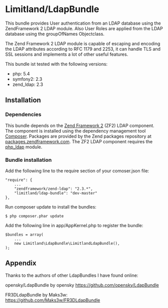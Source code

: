 Limitland/LdapBundle
====================


This bundle provides User authentication from an LDAP database using the ZendFramework 2 LDAP module. 
Also User Roles are applied from the LDAP database using the groupOfNames Objectclass. 

The Zend Framework 2 LDAP module is capable of escaping and encoding the LDAP attributes according to RFC 1179 and 2253, it can handle TLS and SSL sessions and implements a lot of other useful features. 

This bundle ist tested with the following versions: 
- php: 5.4
- symfony2: 2.3
- zend_ldap: 2.3


Installation
------------

### Dependencies

This bundle depends on the [Zend Framework 2](http://framework.zend.com/) (ZF2) LDAP component. The component is installed using the dependency management tool [Composer](http://getcomposer.org/). Packages are provided by the Zend packages repository at [packages.zendframework.com](https://packages.zendframework.com/). The ZF2 LDAP component requires the [php_ldap](http://www.php.net/manual/en/book.ldap.php) module.


### Bundle installation

Add the following line to the require section of your comoser.json file: 

	"require": {
	    ...
        "zendframework/zend-ldap": "2.3.*",
        "limitland/ldap-bundle": "dev-master"
    },


Run composer update to install the bundles:

	$ php composer.phar update


Add the following line in app/AppKernel.php to register the bundle: 

	$bundles = array(
		...
        new Limitland\LdapBundle\LimitlandLdapBundle(),
    );

	
Appendix
--------


Thanks to the authors of other LdapBundles I have found online:

opensky/LdapBundle by opensky
https://github.com/opensky/LdapBundle

FR3DLdapBundle by Maks3w:
https://github.com/Maks3w/FR3DLdapBundle



